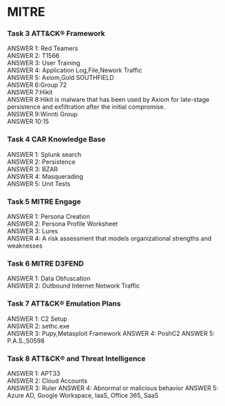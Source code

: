 <h1> MITRE </h1>

<h3> Task 3  ATT&CK® Framework </h3>
  ANSWER 1: Red Teamers <br/>
  ANSWER 2: T1566 <br/>
  ANSWER 3: User Training <br/>
  ANSWER 4: Application Log,File,Nework Traffic <br/>
  ANSWER 5: Axiom,Gold SOUTHFIELD <br/>
  ANSWER 6:Group 72 <br/>
  ANSWER 7:Hikit <br/>
  ANSWER 8:Hikit is malware that has been used by Axiom for late-stage persistence and exfiltration after the initial compromise. <br/>
  ANSWER 9:Winnti Group <br/>
  ANSWER 10:15

<h3> Task 4  CAR Knowledge Base </h3>
  ANSWER 1: Splunk search <br/>
  ANSWER 2: Persistence <br/>
  ANSWER 3: BZAR <br/>
  ANSWER 4: Masquerading <br/>
  ANSWER 5: Unit Tests <br/>

<h3> Task 5  MITRE Engage </h3>
  ANSWER 1: Persona Creation <br/>
  ANSWER 2: Persona Profile Worksheet <br/>
  ANSWER 3: Lures <br/>
  ANSWER 4: A risk assessment that models organizational strengths and weaknesses <br/>
  
<h3> Task 6  MITRE D3FEND </h3>
  ANSWER 1: Data Obfuscation <br/>
  ANSWER 2: Outbound Internet Network Traffic <br/>
  
<h3> Task 7  ATT&CK® Emulation Plans </h3>
  ANSWER 1: C2 Setup <br/> 
  ANSWER 2: sethc.exe <br/> 
  ANSWER 3: Pupy,Metasploit Framework
  ANSWER 4: PoshC2
  ANSWER 5: P.A.S.,S0598

<h3> Task 8  ATT&CK® and Threat Intelligence </h3>
  ANSWER 1:	APT33 <br/>
  ANSWER 2: Cloud Accounts<br/>
  ANSWER 3: Ruler
  ANSWER 4: Abnormal or malicious behavior
  ANSWER 5: Azure AD, Google Workspace, IaaS, Office 365, SaaS
  
